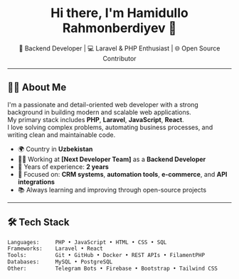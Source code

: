 <h1 align="center">Hi there, I'm Hamidullo Rahmonberdiyev 👋</h1>

<p align="center">
  🚀 Backend Developer | 💻 Laravel & PHP Enthusiast | 🌐 Open Source Contributor
</p>

---

## 🧑‍💼 About Me

I'm a passionate and detail-oriented web developer with a strong background in building modern and scalable web applications.  
My primary stack includes **PHP**, **Laravel**, **JavaScript**, **React**.  
I love solving complex problems, automating business processes, and writing clean and maintainable code.

- 🌍 Country in **Uzbekistan**
- 👨‍💻 Working at **[Next Developer Team]** as a **Backend Developer**
- 📆 Years of experience: **2 years**
- 🎯 Focused on: **CRM systems**, **automation tools**, **e-commerce**, and **API integrations**
- 📚 Always learning and improving through open-source projects

---

## 🛠️ Tech Stack

```bash
Languages:     PHP • JavaScript • HTML • CSS • SQL
Frameworks:    Laravel • React
Tools:         Git • GitHub • Docker • REST APIs • FilamentPHP
Databases:     MySQL • PostgreSQL
Other:         Telegram Bots • Firebase • Bootstrap • Tailwind CSS
